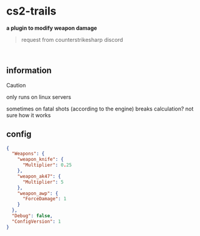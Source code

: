 # cs2-trails
**a plugin to modify weapon damage**
> request from counterstrikesharp discord

<br>

## information

> [!CAUTION]
> only runs on linux servers
>
> sometimes on fatal shots (according to the engine) breaks calculation? not sure how it works

## config
```json
{
  "Weapons": {
    "weapon_knife": {
      "Multiplier": 0.25
    },
    "weapon_ak47": {
      "Multiplier": 5
    },
    "weapon_awp": {
      "ForceDamage": 1
    }
  },
  "Debug": false,
  "ConfigVersion": 1
}
```
